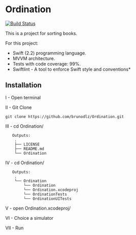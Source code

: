 # Ordination

[![Build Status](https://travis-ci.org/brunodlz/Ordination.svg?branch=master)](https://travis-ci.org/brunodlz/Ordination)

This is a project for sorting books.

For this project: 
* Swift (2.2) programming language.
* MVVM architecture.
* Tests with code coverage: 99%.
* Swiftlint - A tool to enforce Swift style and conventions*

## Installation

I - Open terminal

II - Git Clone
```
git clone https://github.com/brunodlz/Ordination.git
```

III - cd Ordination/
```
   Outputs:
    .
    ├── LICENSE
    ├── README.md
    └── Ordination
```

IV - cd Ordination/
```
   Outputs:
    .
    └── Ordination
        └── Ordination
        └── Ordination.xcodeproj
        └── OrdinationTests
        └── OrdinationUITests
```
V   - open Ordination.xcodeproj/

VI  - Choice a simulator

VII - Run
